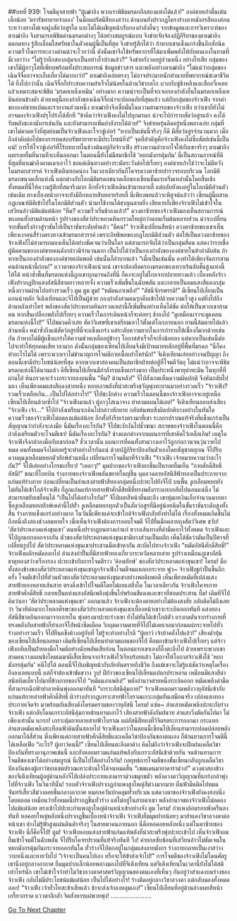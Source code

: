 ##บทที่ 939: โจมตีดุจสายฟ้า
“ผู้เฒ่าอิง พวกเราพิชิตมรดกอีกสองแห่งได้แล้ว!”
องค์ชายเก้าตื่นเต้นเล็กน้อย ‘ตรารัชทายาทจำลอง’ ในมือแผ่รัศมีสีทองสว่าง ด้านบนยังปรากฏโครงร่างลายมังกรสีทองอ่อน
ระหว่างทางไม่เจอฝูงสัตว์อสูรใด และไม่ได้เผชิญหน้ากับกองกำลังอื่นๆ
จากข้อมูลและการวิเคราะห์ของตาเฒ่าอิง จึงสามารถพิชิตด่านมรดกต่างๆ ได้อย่างสมบูรณ์แบบ
จิงข่ายจับจ้องปฏิกิริยาของตาเฒ่าอิงตลอดทาง รู้สึกเลื่อมใสศรัทธาในตัวคนผู้นี้เป็นที่สุด
จิงข่ายรู้สึกได้ว่า ถ้าหากเขาแข็งแกร่งขึ้นอีกสักนิด ความเร็วในการทะลวงด่านน่าจะไวกว่านี้
ดังนั้นเขาจึงใช้ทรัพยากรที่ได้มาเพิ่มพลังให้กับตนเองในยามที่มีเวลาว่าง
“ไม่รู้ว่าอีกสองกลุ่มจะเป็นอย่างไรบ้างแล้ว?”
จิงข่ายกังวลอยู่ส่วนหนึ่ง
อย่างไรเสีย กลุ่มของเขาก็มีผู้อาวุโสที่เพียบพร้อมทั้งประสบการณ์ ข้อมูลข่าวสาร และพลังอย่างตาเฒ่าอิง
“ไม่แน่ว่ากลุ่มของเฉินจีจื่ออาจจะเก็บเกี่ยวได้มากกว่า!”
ตาเฒ่าอิงเอ่ยตรงๆ
ไม่อาจประมาทนักทำนายที่พยากรณ์ชะตาชีวิตได้
ยิ่งไปกว่านั้น เฉินจีจื่อก็ประสบความสำเร็จไม่น้อยในด้านวิชากลไก
บวกกับซูชิงหลิงและสืออวี่เหลยแล้วเหมาะสมจะพิชิต ‘มรดกเหลิ่งเหมิน’ อย่างมาก
ความน่าจะเป็นที่จะเจอกองกำลังอื่นในมรดกเหลิ่งเหมินค่อนข้างต่ำ
ด้วยเหตุนี้กองกำลังของเฉินจีจื่อน่าจะปลอดภัยที่สุดแล้ว
แต่กับกลุ่มของจ้าวเฟิง
จากคำขององค์ชายแปดและรายงานส่วนหนึ่ง ตาเฒ่าอิงจึงเชื่อมั่นในความสามารถของจ้าวเฟิง
ทว่าเขาก็ยังไม่อาจมองจ้าวเฟิงปรุโปร่งได้สักที
“ข้าคิดว่าจ้าวเฟิงคงไม่ไปบุกมรดก น่าจะไปกำราบสัตว์อสูรแล้ว คงได้รับพลังชะตามังกรเช่นกัน และยังสามารถเพิ่มกำลังรบได้ด้วย!”
จิงข่ายครุ่นคิดครู่หนึ่งพลางเอ่ย
กลุ่มที่เขาไม่คาดหวังที่สุดย่อมเป็นจ้าวเฟิงและโจวซู่เอ๋อร์
“หากเป็นเช่นนี้จริงๆ ก็ดี มีสัตว์อสูรจำนวนมาก เมื่อถึงลำดับต่อไปของการทดสอบรัชทายาทจะมีประโยชน์ยิ่ง!”
จุดที่สำคัญคือจ้าวเฟิงคงไม่ซื่อสัตย์เช่นนี้เป็นแน่!
การให้โจวซู่เอ๋อร์ที่ไร้บทบาทในช่วงต้นอยู่กับจ้าวเฟิง สร้างความลำบากใจให้กับเขาจริงๆ
ตาเฒ่าอิงเผยรอยยิ้มที่นานทีจะเห็นออกมา
ในตอนนี้ยังไม่มีสมาชิกใช้ ‘หยกมังกรคุ้มกัน’ นี่เป็นสถานการณ์ที่ดีที่สุดที่ตาเฒ่าอิงคาดเดาเอาไว้
ขอแค่เดินทางอย่างระมัดระวังต่อไปเรื่อยๆ องค์ชายเก้าใช่ว่าจะไม่มีหวัง
ในมรดกสวรรค์
จ้าวเฟิงเดินทอดน่อง ในเวลาเดียวกันก็โคจรดวงตาซ้ายสำรวจรอบบริเวณ
โลกมิติมรดกขนาดเล็กแห่งนี้ แตกต่างกับโลกมิติมรดกขนาดเล็กของเซียนชั้นแรกเริ่มเหล่านั้นโดยสิ้นเชิง
ทั้งหมดที่นี่ให้ความรู้สึกที่สมจริงมาก
อีกทั้งจ้าวเฟิงเดินเข้ามาหลายลี้ แต่กลับยังคงอยู่ในโลกมิติส่วนตัวเช่นเดิม ทางเบื้องหน้าอาจจะยังมีอีกหลายสิบหลายร้อยลี้
นี่เพียงพอแล้วจะพิสูจน์แล้วว่า เซียนผู้นี้ผสานกฎเกณฑ์มิติเข้าไปในโลกมิติส่วนตัว นำมาใช้งานได้ชาญฉลาดยิ่ง
เสียดายก็เพียงจ้าวเฟิงไม่เข้าใจในเสวียนอ้าวมิติแม้แต่น้อย
“หืม? ความเร็วเริ่มช้าลงแล้ว!”
ดวงตาซ้ายของจ้าวเฟิงมองเห็นสถานการณ์ของคนทั้งสามด้านหน้า
รูปร่างของสัตว์ประหลาดหินกรวดใหญ่กว่าตอนเริ่มต้นหลายส่วน น่าจะเปลี่ยนจากขั้นครึ่งก้าวสู่ราชันไปเป็นราชันระดับต่ำแล้ว
“มีคน!”
จ้าวเฟิงเปลี่ยนสีหน้า
ดวงตาซ้ายของเขาเห็นเพียงเงาคนสี่ร่างตรงทางเข้ามรดกสวรรค์
เพราะอิทธิพลของกฎโลกมิติส่วนตัว ต่อให้เป็นดวงตาซ้ายของจ้าวเฟิงก็ไม่สามารถมองเห็นได้อย่างชัดเจนว่าเป็นใคร
แต่สามารถจับได้ว่าเป็นกลุ่มสี่คน แสดงว่ารายชื่อผู้ติดตามขององค์ชายคนดังกล่าวมีจำนวนมาก เป็นไปได้ว่าเป็นกองกำลังขององค์ชายในห้าลำดับต้น
ถ้าหากเป็นกองกำลังขององค์ชายแปดพอดี เช่นนั้นก็ลำบากแล้ว
“เมื่อเป็นเช่นนั้น คงทำได้เพียงจัดการสามคนด้านหน้านี้ก่อน!”
แววตาของจ้าวเฟิงแน่วแน่
เขาจะต้องยึดครองมรดกของเทวาเร้นลับชั้นสูงแห่งนี้ให้ได้
หนำซ้ำพื้นที่มรดกแห่งนี้ถูกเขาบุกมาจนถึงที่นี่ ก็คงจะอยู่ไม่ไกลจากปลายทางแล้ว
เบื้องหลังจ้าวเฟิงปรากฏปีกแสงอัสนีสีชาดยาวหลายจั้ง ความเร็วเพิ่มขึ้นในฉับพลัน และกลายเป็นคมแสงสีแดงกลุ่มหนึ่งกวาดผ่านไปอย่างรวดเร็ว
ตูม ตูม ตูม!
“หมัดนภาเพลิง!”
“ดัชนีจักรพรรดิ!”
มีเซียนไป่เลี่ยนเป็นแกนนำหลัก จีเติงเทียนและจีไป๋เป็นผู้ช่วย
กองกำลังสามคนรุกคืบเข้าไปด้วยความเร็วสูง
แต่ยิ่งไปถึงด้านหลังเท่าไหร่ พลังของสัตว์ประหลาดหินกรวดเหล่านี้ก็เพิ่มขึ้นอย่างเห็นได้ชัด
ต่อให้เป็นพวกเขาสามคน หากสิ้นเปลืองพลังไปเรื่อยๆ ความเร็วในการเดินหน้าก็จะค่อยๆ ช้าลงไป
“ดูเหมือนเราจะดูแคลนมรดกแห่งนี้ไป!”
จีไป๋ขมวดคิ้วเอ่ย
สัตว์วิเศษที่เขาเตรียมเอาไว้ตั้งแต่โลกภายนอก ยามนี้ล้มตายไปแล้วส่วนหนึ่ง
หนำซ้ำถึงแม้สัตว์อสูรที่นี่จะแข็งแกร่ง แต่ระดับความยากในการกำราบให้เชื่องก็มากด้วยเช่นกัน
ถ้าหากไม่มีผู้แข็งแกร่งให้ความช่วยเหลืออยู่ข้างๆ โอกาสสำเร็จก็จะยิ่งน้อยลง
แต่หากเป็นเช่นนี้ต่อไปจะทำให้ทุกคนเสียเวลามาก
ดังนั้นกลุ่มของเซียนไป่เลี่ยนจึงมีเป้าหมายหลักอยู่ที่พื้นที่มรดก
“นี่ก็คงทำอะไรไม่ได้ เพราะพวกเราไม่ชำนาญการโจมตีกายเนื้อเท่าไหร่นัก!”
จีเติงเทียนเอ่ยอย่างจนปัญญา ถึงตอนนี้เขามีประโยชน์น้อยที่สุด
หากพวกเขาสองคนเป็นสมาชิกฝ่ายต่อสู้ที่โจมตีวัตถุ ไม่แน่ว่าอาจจะพิชิตมรดกแห่งนี้ได้นานแล้ว
ดีที่เซียนไป่เลี่ยนมีกำลังรบแข็งแกร่งมาก เป็นประหนึ่งพายุดำทะมึน ในทุกที่ที่ผ่านไป หินกรวดจะร่วงกระจายลงบนพื้น
“หืม? ด้านหลัง!”
จีไป๋สังเกตเห็นความผิดปกติ จึงหันกลับไปมอง
เห็นเพียงคมแสงสีแดงสายหนึ่ง หอบเอาพลังที่น่าสะพรึงขวัญพุ่งทะยานมาอย่างรวดเร็ว
“จ้าวเฟิง? รวดเร็วเหลือเกิน…เป็นไปได้อย่างไร!”
จีไป๋ชะงักค้าง ความเร็วในตอนนี้ของจ้าวเฟิงอาจจะอยู่เหนือเซียนไป่เลี่ยนด้วยซ้ำไป
“จ้าวเฟิงมาแล้ว ผู้อาวุโสเฉาจาง ทำตามแผนได้เลย!”
จีเติงเทียนลอบส่งเสียง
“จ้าวเฟิง เจ้า…”
จีไป๋กำลังเตรียมจะเดินไปกล่าวทักทาย กลับค้นพบสิ่งผิดปกติบางอย่างในทันใด
ความเร็วของจ้าวเฟิงไม่ลดลงแม้แต่น้อย อีกทั้งยังรีบเร่งตรงมาที่เขา ระลอกปราณแท้จริงที่แข็งแกร่งเป็นสัญญาณว่ากำลังจะลงมือ
นี่มันเรื่องอะไรกัน?
จีไป๋ชะงักงันไปชั่วขณะ สภาพของจ้าวเฟิงในตอนนี้คือกำลังเตรียมตัวจะโจมตีเขา!
นี่มันเรื่องอะไรกัน? ช่างแตกต่างจากแผนการที่เขาคิดไว้เหลือเกิน!
เหตุใดจ้าวเฟิงจึงกล้าลงมือกับเขาก่อน?
ชั่วเวลานั้น แผนการที่คนทั้งสามวางเอาไว้ถูกก่อกวนจนวุ่นวายไปหมด คนทั้งหมดจึงไม่ค่อยรู้จะทำอย่างไรกันแน่
ด้วยปฏิกิริยาป้องกันตัวเองโดยสัญชาตญาณ จีไป๋รีบควบคุมงูเหลือมหยกตัวยักษ์ส่วนหนึ่ง เปลี่ยนการโจมตีมาที่จ้าวเฟิง
“จ้าวเฟิง เจ้าหมายความว่าอะไรกัน?”
จีไป๋เอ่ยอย่างโกรธเกรี้ยว!
“เหอะๆ!”
มุมปากของจ้าวเฟิงยกขึ้นเป็นรอยยิ้มเย็น
“กายศักดิ์สิทธิ์อัสนี!”
ขณะที่โบยบิน ร่างกายของจ้าวเฟิงพลันขยายใหญ่ขึ้น ผุดลวดลายอัสนีสีฟ้าทองเป็นประกายจากแก่นแท้ร่างกาย ก่อนเปลี่ยนเป็นลำแสงสายฟ้าสีทองกลุ่มหนึ่งปะทะไปยังจีไป๋
บนพื้น งูเหลือมหยกยังไม่ทันได้เข้าใกล้จ้าวเฟิง ก็ถูกแก่นแท้กายสายฟ้าศักดิ์สิทธิ์ที่ทรงพลังกระแทกกลับไปนอนแน่นิ่ง ไม่สามารถขยับเขยื้อนได้
“เป็นไปได้อย่างไรกัน!”
จีไป๋เผยสีหน้าตื่นตะลึง
เขาทุ่มเทเงินเก็บจำนวนมากหาซื้องูเหลือมหยกยักษ์เหล่านี้ไปทั่ว งูเหลือมหยกทุกตัวเป็นสัตว์อสูรที่มีอยู่น้อยนิดในขั้นราชันระดับสูงทั้งสิ้น ร่างกายแข็งแกร่งอย่างมาก
ในวันนี้เพียงแค่จะเข้าใกล้จ้าวเฟิงกลับยังทำไม่ได้
เรื่องทั้งหมดเกิดขึ้นไม่ถึงหนึ่งถึงสองช่วงลมหายใจ
เมื่อเห็นจ้าวเฟิงต้องการลอบโจมตี จีไป๋ยื่นมือคลายถุงสัตว์วิเศษ
ขวับ!
‘สัตว์ประหลาดแห่งขุนเขา’ ตนหนึ่งปรากฏบนทางเก่าแก่ ขวางเส้นทางที่ดำมืดเอาไว้ทั้งหมด จ้าวเฟิงและจีไป๋ถูกแยกออกจากกัน
ตัวของสัตว์ประหลาดแห่งขุนเขามีบางส่วนเป็นผลึก เห็นได้ชัดว่ามันเป็นปีศาจที่เปลี่ยนรูปไป
สัตว์ประหลาดแห่งขุนเขาประสานมือเข้าหากัน สะบัดไปทางจ้าวเฟิง
“หมัดอัสนีศักดิ์สิทธิ์!”
จ้าวเฟิงผลักหมัดออกไป ลำแสงกำปั้นที่มีสายฟ้าทองเกี่ยวกระหวัดหลายสาย รูปร่างเหมือนภูเขาอัสนีธาตุทองสว่างเรืองรอง ปะทะเข้ากับการโจมตีราว ‘ค้อนยักษ์’ ของสัตว์ประหลาดแห่งขุนเขา!
โครม!
มือทั้งสองข้างของสัตว์ประหลาดแห่งขุนเขาถูกจ้าวเฟิงโจมตีจนแหลกกระจาย
พู่ว~
จ้าวเฟิงชูกำปั้นขึ้นอีกครั้ง โจมตีเข้าไปที่ส่วนหัวของสัตว์ประหลาดแห่งขุนเขาอย่างพอดิบพอดี
เห็นเพียงหมัดที่เปล่งแสงสายฟ้าทองหลายเส้นสาย ตรงดิ่งเข้าไปโจมตีโดยไม่แยแสสิ่งใด
ในเวลาเดียวกัน จ้าวเฟิงโคจรกายสายฟ้าศักดิ์สิทธิ์ กลายเป็นแท่งแสงอัสนีเพลิงพุ่งขึ้นไปพร้อมสีแดงและขาวที่สอดประสาน
บึ้ม!
เดิมทีจีไป๋คิดว่าเอา ‘สัตว์ประหลาดแห่งขุนเขา’ ออกมาแล้ว จ้าวเฟิงจะต้องตายอย่างไม่ต้องสงสัย
กลับคิดไม่ถึงเลยว่า วินาทีต่อมากะโหลกศีรษะของสัตว์ประหลาดแห่งขุนเขาเบื้องหน้าเขาจะระเบิดออกทันที
แสงทองอัสนีสีชาดบินออกมาจากภายใน พุ่งตรงมาปะทะร่างเขา
ยังไม่ทันได้เข้าใกล้ตัว แรงกดดันจากร่างกายที่ทรงพลังกับสายฟ้าก็ทำเอาจีไป๋หน้าซีดเผือด
วิกฤตความตายที่จีไป๋ไม่เคยเจอมาก่อนแผ่กระจายไปทั่วร่างอย่างรวดเร็ว จีไป๋ยืนแข็งค้างอยู่กับที่ ไม่รู้จะทำอย่างไรดี
“ผู้เยาว์ เจ้าบ้าคลั่งไปแล้ว!”
เสียงต่ำทุ้มของเซียนไป่เลี่ยนลอยมา
เดิมทีเซียนไป่เลี่ยนทำตามแผนของจีไป๋ คือมองข้ามจ้าวเฟิงไปเรื่อยๆ
แต่จ้าวเฟิงกลับเป็นฝ่ายลงมือโจมตีอย่างฉับพลันเสียก่อน
ในตอนแรกเขาเองก็อึ้งตะลึงไป ด้วยเพราะพวกเขาสามคนวางแผนชิงไหมเมฆาผีเสื้อเซียนจากจ้าวเฟิงไว้เรียบร้อยแล้ว ไม่อาจให้โอกาสจ้าวเฟิงใช้ ‘หยกมังกรคุ้มกัน’ หนีไปได้
ตอนนี้จีไป๋เผชิญหน้ากับภัยอันตรายถึงชีวิต ถึงแม้เขาจะไม่รู้แน่ชัดว่าเหตุใดเรื่องถึงลงเอยแบบนี้ แต่ก็จำต้องเข้าขัดขวาง
วูบ!
ฝีก้าวของเซียนไป่เลี่ยนแปลกประหลาด เหมือนมีแสงสีดำสนิทบิดเบี้ยวไปมาที่ข้างกายของจีไป๋
“หมัดนภาเพลิง!”
พลังอำนาจสายหนึ่งระเบิดออก หมัดเพลิงดำมืดที่สามารถฉีกฟ้าทำลายดินพุ่งออกมาทันที
“เกราะอัสนีคุ้มกาย!”
จ้าวเฟิงหลอมรวมพลังวายุอัสนีเข้ากับแก่นแท้กายสายฟ้าศักดิ์สิทธิ์ ผิวร่างปรากฏเกราะสายฟ้าโบราณเกาะกลุ่มกันเสมือนจริง เปล่งแสงทองประกายเจิดจ้า มาพร้อมกับเสียงดังโครมครามของวายุอัสนี
โครม! แซ่ด~
ลำแสงหมัดเพลิงปะทะกับร่างจ้าวเฟิง แต่กลับโดนเกราะอัสนีคุ้มกายต้านทานเอาไว้ เสียงสายฟ้าดังกัมปนาท ลำแสงวิ่งตัดกันไปมา
ไม่เพียงเท่านั้น
แกรก!
เกราะคุ้มกายลายสายฟ้าโบราณ แผ่อัสนีสีทองที่วิจิตรตระการออกมา กระแทกลำแสงหมัดเพลิงสะเทือนฟ้าดินนั้นสลายไป
จ้าวเฟิงเดาว่าในตอนนี้เซียนไป่เลี่ยนสามารถปลดปล่อยพลังออกมาได้สี่ส่วน
พึ่งเพียงแค่กายสายฟ้าศักดิ์สิทธิ์และเคล็ดวิชาป้องกันของตนเอง ก็ต้านทานการโจมตีนี้ได้เหลือเฟือ
“อะไร? ผู้เยาว์คนนี้!”
เซียนไป่เลี่ยนตะลึงตาค้าง
คิดไม่ถึงว่าจ้าวเฟิงจะฝึกฝนเคล็ดวิชาป้องกันที่ทรงอานุภาพเช่นนี้ และยังหลอมรวมแก่นแท้พลังกับเกราะอัสนีเข้าด้วยกัน จนต้านทานการโจมตีของเขาได้อย่างสมบูรณ์
นี่เป็นไปได้อย่างไรกัน!
กลยุทธ์การโจมตีของขั้นเซียนกลับถูกเคล็ดวิชาป้องกันของผู้เยาว์ขอบเขตปราณเทวะต้านไว้ได้จนหมดสิ้น
“เขตแดนมายาดาราม่วง!”
ดวงตาสองข้างของจีเติงเทียนผู้อยู่ด้านหลังจีไป๋เปล่งประกายแสงดาราม่วงขมุกขมัว พลังดวงตาวิญญาณที่แกร่งกล้าพุ่งไปที่จ้าวเฟิง
ในวินาทีนั้น!
รอบตัวจ้าวเฟิงปรากฏกำแพงสูงใหญ่สีม่วงมากมาย ผืนฟ้ามืดมิดไปหมด จันทร์เสี้ยวสีม่วงลอยขึ้นกลางอากาศ หมอกควันปกคลุมทั่วบริเวณ
แต่ดวงตาของจ้าวเฟิงยังคงสงบนิ่งโดยตลอด เหมือนว่าทั้งหมดนี้ปรากฏขึ้นทั่วร่าง แต่ไม่อยู่ในสายตาเขา
พลังอำนาจของจ้าวเฟิงไม่ลดลงไปแม้แต่น้อย ตรงเข้าไปปะทะกำแพงสูงใหญ่ด้านหน้าเข้าอย่างจัง
ตูม โครม!
กำแพงล้อมรอบพังครืนลงทันที หอคอยใหญ่หลังหนึ่งปรากฏขึ้นเบื้องหน้าจ้าวเฟิง
จ้าวเฟิงยิ้มมุมปากน้อยๆ
มาสำแดงวิชาลวงตาต่อหน้าเขา ช่างไม่รู้ฟ้าสูงแผ่นดินต่ำจริงๆ
ในสายตาคนภายนอก นี่คือหอคอยหลังหนึ่ง
แต่ในตาซ้ายของจ้าวเฟิง นี่ก็คือจีไป๋!
ตูม!
จ้าวเฟิงหอบแสงสายฟ้าแก่นแท้พลังที่น่าสะพรึงพุ่งปะทะเข้าไป
เห็นจ้าวเฟิงอมยิ้มเข้าโจมตีในฉับพลัน
จีไป๋รีบโคจรปราณที่แท้จริงทันที
วิ้ง!
ค่ายกลซับซ้อนที่เสวียนอ้าวไม่ชัดเจนในหยกมังกรคุ้มกันกระจายออกทันใด
ทั่วร่างจีไป๋ตกอยู่ในกลุ่มแสงลายมังกร ร่างกายกลายเป็นเงาสว่างวาบหนึ่งและหายวับไป
“เจ้าจะเป็นคนไปเอง หรือจะให้ข้าส่งเจ้าไป!”
การโจมตีของจ้าวเฟิงไม่โดนศัตรู เขานิ่งอยู่กลางอากาศ ยิ้มมุมปากเล็กน้อยพลางมองไปที่จีเติงเทียน
แต่จีเติงเทียนในเวลานี้ยังไม่ได้สติเท่าไหร่นัก
เขาไม่เข้าใจว่าทำไมวิชาลวงตาศาสตร์วิญญาณของตนเองที่เห็นๆ กันอยู่ว่าสำแดงบนร่างของจ้าวเฟิง กลับไม่มีประโยชน์แม้แต่น้อย
เป็นไปได้อย่างไร!
ร่างติดอยู่กลางวิชาลวงตา แต่กลับมองทั้งหมดออก!
“จ้าวเฟิง เจ้ายั่วโทสะข้าเสียแล้ว ข้าจะส่งเจ้าลงหลุมเอง!”
เซียนไป่เลี่ยนที่อยู่ด้านล่างเผยสีหน้าเกรี้ยวกราด แววตาลึกล้ำ จิตสังหารแผ่พวยพุ่ง!
…………………..


[Go To Next Chapter]( ./177.md)